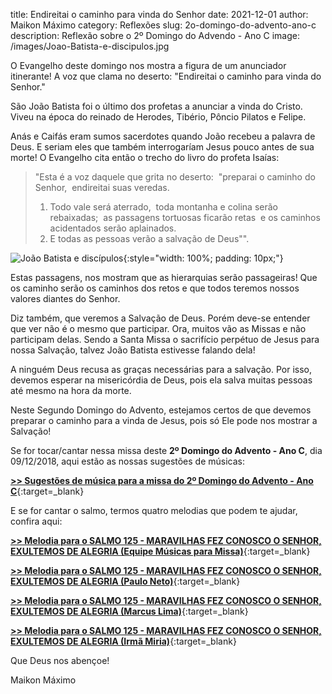 title: Endireitai o caminho para vinda do Senhor
date: 2021-12-01
author: Maikon Máximo
category: Reflexões
slug: 2o-domingo-do-advento-ano-c
description: Reflexão sobre o 2º Domingo do Advendo - Ano C
image: /images/Joao-Batista-e-discipulos.jpg

O Evangelho deste domingo nos mostra a figura de um anunciador itinerante! A voz que clama no deserto:
"Endireitai o caminho para vinda do Senhor."

São João Batista foi o último dos profetas a anunciar a vinda do Cristo.
Viveu na época do reinado de Herodes, Tibério, Pôncio Pilatos e Felipe.

Anás e Caifás eram sumos sacerdotes quando João recebeu a palavra de Deus.
E seriam eles que também interrogaríam Jesus pouco antes de sua morte! 
O Evangelho cita então o trecho do livro do profeta Isaías:

>"Esta é a voz daquele que grita no deserto: 
>"preparai o caminho do Senhor, 
endireitai suas veredas. 
>1. Todo vale será aterrado, 
toda montanha e colina serão rebaixadas; 
as passagens tortuosas ficarão retas 
e os caminhos acidentados serão aplainados.
>6. E todas as pessoas verão a salvação de Deus"". 

![João Batista e discípulos](https://blog.musicasparamissa.com.br/images/Joao-Batista-e-discipulos.jpg){:style="width: 100%; padding: 10px;"}

Estas passagens, nos mostram que as hierarquias serão passageiras!
Que os caminho serão os caminhos dos retos e que todos teremos nossos valores diantes do Senhor.

Diz também, que veremos a Salvação de Deus. Porém deve-se entender que ver não é o mesmo que participar.
Ora, muitos vão as Missas e não participam delas.
Sendo a Santa Missa o sacrifício perpétuo de Jesus para nossa Salvação, talvez João Batista estivesse falando dela! 

A ninguém Deus recusa as graças necessárias para a salvação.
Por isso, devemos esperar na misericórdia de Deus, pois ela salva muitas pessoas até mesmo na hora da morte.

Neste Segundo Domingo do Advento, estejamos certos de que devemos preparar o caminho para a vinda de Jesus,
pois só Ele pode nos mostrar a Salvação!

Se for tocar/cantar nessa missa deste **2º Domingo do Advento - Ano C**, dia 09/12/2018,
aqui estão as nossas sugestões de músicas:

[**>> Sugestões de música para a missa do 2º Domingo do Advento - Ano C**](https://musicasparamissa.com.br/sugestoes-para/2o-domingo-do-advento-ano-c/){:target=\_blank}

E se for cantar o salmo, termos quatro melodias que podem te ajudar, confira aqui:

[**>> Melodia para o SALMO 125 - MARAVILHAS FEZ CONOSCO O SENHOR, EXULTEMOS DE ALEGRIA (Equipe Músicas para Missa)**](https://musicasparamissa.com.br/musica/salmo-125-maravilhas-fez-conosco-o-senhor-exultemos-de-alegria/){:target=\_blank}

[**>> Melodia para o SALMO 125 - MARAVILHAS FEZ CONOSCO O SENHOR, EXULTEMOS DE ALEGRIA (Paulo Neto)**](https://musicasparamissa.com.br/musica/salmo-125-maravilhas-fez-conosco-o-senhor-exultemos-de-alegriapaulo-neto/){:target=\_blank}

[**>> Melodia para o SALMO 125 - MARAVILHAS FEZ CONOSCO O SENHOR, EXULTEMOS DE ALEGRIA (Marcus Lima)**](https://musicasparamissa.com.br/musica/salmo-125-maravilhas-fez-conosco-o-senhor-marcus-lima/){:target=\_blank}

[**>> Melodia para o SALMO 125 - MARAVILHAS FEZ CONOSCO O SENHOR, EXULTEMOS DE ALEGRIA (Irmã Miria)**](https://musicasparamissa.com.br/musica/salmo-125-126-maravilhas-fez-conosco-o-senhor-ir-miria/){:target=\_blank}

Que Deus nos abençoe!

Maikon Máximo
